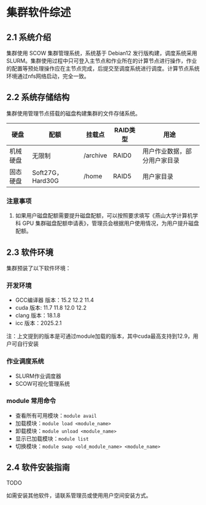 # 集群软件综述

## 2.1 系统介绍

集群使用 SCOW 集群管理系统，系统基于 Debian12 发行版构建，调度系统采用 SLURM。集群使用过程中只可登入主节点和作业所在的计算节点进行操作，作业的配置等预处理操作应在主节点完成，后提交至调度系统进行调度。计算节点系统环境通过nfs网络启动，完全一致。

## 2.2 系统存储结构

集群使用管理节点搭载的磁盘构建集群的文件存储系统。

| 硬盘 | 配额 | 挂载点 | RAID类型 | 用途 |
|-----|-----|-----|-----|-----|
| 机械硬盘 | 无限制 | /archive | RAID0 | 用户作业数据，部分用户家目录 |
| 固态硬盘 | Soft27G，Hard30G | /home | RAID5 | 用户家目录 |

### 注意事项

1. 如果用户磁盘配额需要提升磁盘配额，可以按照要求填写《燕山大学计算机学科 GPU 集群磁盘配额申请表》，管理员会根据用户使用情况，为用户提升磁盘配额。

## 2.3 软件环境

集群预装了以下软件环境：

### 开发环境
- GCC编译器 版本：15.2 12.2 11.4 
- cuda 版本: 11.7 11.8 12.0 12.2
- clang 版本：18.1.8
- icc 版本：2025.2.1

注：上文提到的版本是可通过module加载的版本，其中cuda最高支持到12.9，用户可自行安装
### 作业调度系统
- SLURM作业调度器
- SCOW可视化管理系统

### module 常用命令

- 查看所有可用模块：`module avail`
- 加载模块：`module load <module_name>`
- 卸载模块：`module unload <module_name>`
- 显示已加载模块：`module list`
- 切换模块：`module swap <old_module_name> <module_name>`

## 2.4 软件安装指南
TODO

如需安装其他软件，请联系管理员或使用用户空间安装方式。